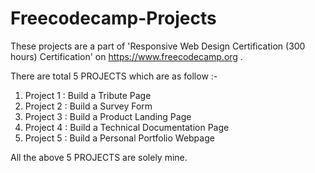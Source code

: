 # Freecodecamp-Projects
These projects are a part of 'Responsive Web Design Certification (300 hours) Certification' on https://www.freecodecamp.org .

There are total 5 PROJECTS which are as follow :-
1. Project 1 : Build a Tribute Page
2. Project 2 : Build a Survey Form
3. Project 3 : Build a Product Landing Page
4. Project 4 : Build a Technical Documentation Page
5. Project 5 : Build a Personal Portfolio Webpage

All the above 5 PROJECTS are solely mine.
